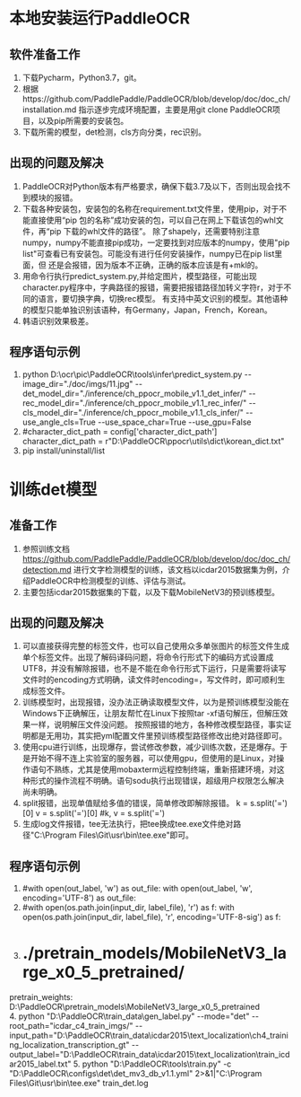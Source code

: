 # 本地安装运行PaddleOCR
## 软件准备工作
1. 下载Pycharm，Python3.7，git。
2. 根据https://github.com/PaddlePaddle/PaddleOCR/blob/develop/doc/doc_ch/installation.md 指示逐步完成环境配置，主要是用git clone PaddleOCR项目，以及pip所需要的安装包。
3. 下载所需的模型，det检测，cls方向分类，rec识别。
## 出现的问题及解决
1. PaddleOCR对Python版本有严格要求，确保下载3.7及以下，否则出现会找不到模块的报错。
2. 下载各种安装包，安装包的名称在requirement.txt文件里，使用pip，对于不能直接使用“pip 包的名称”成功安装的包，可以自己在网上下载该包的whl文件，再“pip 下载的whl文件的路径”。
   除了shapely，还需要特别注意numpy，numpy不能直接pip成功，一定要找到对应版本的numpy，使用"pip list"可查看已有安装包。可能没有进行任何安装操作，numpy已在pip list里面，但
   还是会报错，因为版本不正确，正确的版本应该是有+mkl的。
3. 用命令行执行predict_system.py,并给定图片，模型路径，可能出现character.py程序中，字典路径的报错，需要把报错路径加转义字符r，对于不同的语言，要切换字典，切换rec模型。
   有支持中英文识别的模型。其他语种的模型只能单独识别该语种，有Germany，Japan，French，Korean。
4. 韩语识别效果极差。
## 程序语句示例
1. python D:\ocr\pic\PaddleOCR\tools\infer\predict_system.py --image_dir="./doc/imgs/11.jpg" --det_model_dir="./inference/ch_ppocr_mobile_v1.1_det_infer/"  --rec_model_dir="./inference/ch_ppocr_mobile_v1.1_rec_infer/" --cls_model_dir="./inference/ch_ppocr_mobile_v1.1_cls_infer/" --use_angle_cls=True --use_space_char=True --use_gpu=False
2. #character_dict_path = config['character_dict_path']
   character_dict_path = r"D:\PaddleOCR\ppocr\utils\dict\korean_dict.txt"
3. pip install/uninstall/list   

# 训练det模型
## 准备工作
1. 参照训练文档 https://github.com/PaddlePaddle/PaddleOCR/blob/develop/doc/doc_ch/detection.md 进行文字检测模型的训练，该文档以icdar2015数据集为例，介绍PaddleOCR中检测模型的训练、评估与测试。
2. 主要包括icdar2015数据集的下载，以及下载MobileNetV3的预训练模型。
## 出现的问题及解决
1. 可以直接获得完整的标签文件，也可以自己使用众多单张图片的标签文件生成单个标签文件。出现了解码译码问题，将命令行形式下的编码方式设置成UTF8，并没有解除报错，也不是不能在命令行形式下运行，只是需要将读写文件时的encoding方式明确，读文件时encoding=，写文件时，即可顺利生成标签文件。
2. 训练模型时，出现报错，没办法正确读取模型文件，以为是预训练模型没能在Windows下正确解压，让朋友帮忙在Linux下按照tar -xf语句解压，但解压效果一样，说明解压文件没问题。
按照报错的地方，各种修改模型路径，事实证明都是无用功，其实把yml配置文件里预训练模型路径修改出绝对路径即可。
3. 使用cpu进行训练，出现爆存，尝试修改参数，减少训练次数，还是爆存。于是开始不得不连上实验室的服务器，可以使用gpu，但使用的是Linux，对操作语句不熟练，尤其是使用mobaxterm远程控制终端，重新搭建环境，对这种形式的操作流程不明确。语句sodu执行出现错误，超级用户权限怎么解决尚未明确。
4. split报错，出现单值赋给多值的错误，简单修改即解除报错。
k = s.split('=')[0]
v = s.split('=')[0]
#k, v = s.split('=')
5. 生成log文件报错，tee无法执行，把tee换成tee.exe文件绝对路径"C:\Program Files\Git\usr\bin\tee.exe"即可。
## 程序语句示例
1. #with open(out_label, 'w') as out_file:
with open(out_label, 'w', encoding='UTF-8') as out_file:
2. #with open(os.path.join(input_dir, label_file), 'r') as f:
with open(os.path.join(input_dir, label_file), 'r', encoding='UTF-8-sig') as f:
3. # ./pretrain_models/MobileNetV3_large_x0_5_pretrained/
pretrain_weights: D:\PaddleOCR\pretrain_models\MobileNetV3_large_x0_5_pretrained\
4. python "D:\PaddleOCR\train_data\gen_label.py" --mode="det" --root_path="icdar_c4_train_imgs/"    --input_path="D:\PaddleOCR\train_data\icdar2015\text_localization\ch4_training_localization_transcription_gt"     --output_label="D:\PaddleOCR\train_data\icdar2015\text_localization\train_icdar2015_label.txt"
5. python "D:\PaddleOCR\tools\train.py" -c "D:\PaddleOCR\configs\det\det_mv3_db_v1.1.yml"    2>&1|"C:\Program Files\Git\usr\bin\tee.exe" train_det.log
